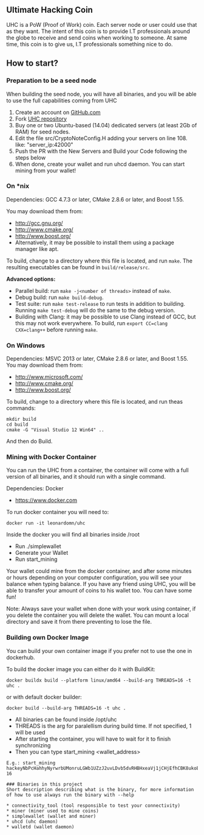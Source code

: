 ## Ultimate Hacking Coin
UHC is a PoW (Proof of Work) coin. Each server node or user could use that as they want. The intent of this coin is to provide
I.T professionals around the globe to receive and send coins when working to someone. At same time, this coin is to give us, I.T professionals something nice to do.

## How to start?

### Preparation to be a seed node
When building the seed node, you will have all binaries, and you will be able to use the full capabilities coming from UHC 

1. Create an account on [GitHub.com](github.com)
2. Fork [UHC repository](https://github.com/leonardomn/uhc)
3. Buy one or two Ubuntu-based (14.04) dedicated servers (at least 2Gb of RAM) for seed nodes. 
4. Edit the file src/CryptoNoteConfig.H adding your servers on line 108. like: "server_ip:42000"
5. Push the PR with the New Servers and Build your Code following the steps below
6. When done, create your wallet and run uhcd daemon. You can start mining from your wallet!

### On *nix

Dependencies: GCC 4.7.3 or later, CMake 2.8.6 or later, and Boost 1.55.

You may download them from:

* http://gcc.gnu.org/
* http://www.cmake.org/
* http://www.boost.org/
* Alternatively, it may be possible to install them using a package manager like apt. 

To build, change to a directory where this file is located, and run `make`. The resulting executables can be found in `build/release/src`.

**Advanced options:**

* Parallel build: run `make -j<number of threads>` instead of `make`.
* Debug build: run `make build-debug`.
* Test suite: run `make test-release` to run tests in addition to building. Running `make test-debug` will do the same to the debug version.
* Building with Clang: it may be possible to use Clang instead of GCC, but this may not work everywhere. To build, run `export CC=clang CXX=clang++` before running `make`.

### On Windows
Dependencies: MSVC 2013 or later, CMake 2.8.6 or later, and Boost 1.55. You may download them from:

* http://www.microsoft.com/
* http://www.cmake.org/
* http://www.boost.org/

To build, change to a directory where this file is located, and run theas commands: 
```
mkdir build
cd build
cmake -G "Visual Studio 12 Win64" ..
```

And then do Build.

### Mining with Docker Container
You can run the UHC from a container, the container will come with a full version of all binaries, and it should run with a single command.

Dependencies: Docker

* https://www.docker.com

To run docker container you will need to:
```
docker run -it leonardomn/uhc
```

Inside the docker you will find all binaries inside /root

* Run ./simplewallet
* Generate your Wallet
* Run start_mining

Your wallet could mine from the docker container, and after some minutes or hours depending on your computer configuration, you will see your balance when typing balance. If you have any friend using UHC, you will be able to transfer
your amount of coins to his wallet too. You can have some fun!

Note: Always save your wallet when done with your work using container, if you delete the container you will delete the wallet. You can mount a local directory and save it from there preventing to lose the file.

### Building own Docker Image
You can build your own container image if you prefer not to use the one in dockerhub.

To build the docker image you can either do it with BuildKit:
```
docker buildx build --platform linux/amd64 --build-arg THREADS=16 -t uhc .
```
or with default docker builder:
```
docker build --build-arg THREADS=16 -t uhc .
```

* All binaries can be found inside /opt/uhc
* THREADS is the arg for paralellism during build time. If not specified, 1 will be used
* After starting the container, you will have to wait for it to finish synchronizing
* Then you can type start_mining <wallet_address> <number-of-threads>
```
E.g.: start_mining hackeyNbPcHahhyNyrwrbUMonruLGWb1UZzJ2uvLDvb5dvRHBHxeaVj1jCHjEfhCBK8ukoE2enoXa5YAopgaBeBz5QNPJvu2EW 16

### Binaries in this project
Short description describing what is the binary, for more information of how to use always run the binary with --help

* connectivity_tool (tool responsible to test your connectivity)
* miner (miner used to mine coins)
* simplewallet (wallet and miner)
* uhcd (uhc daemon)
* walletd (wallet daemon)
